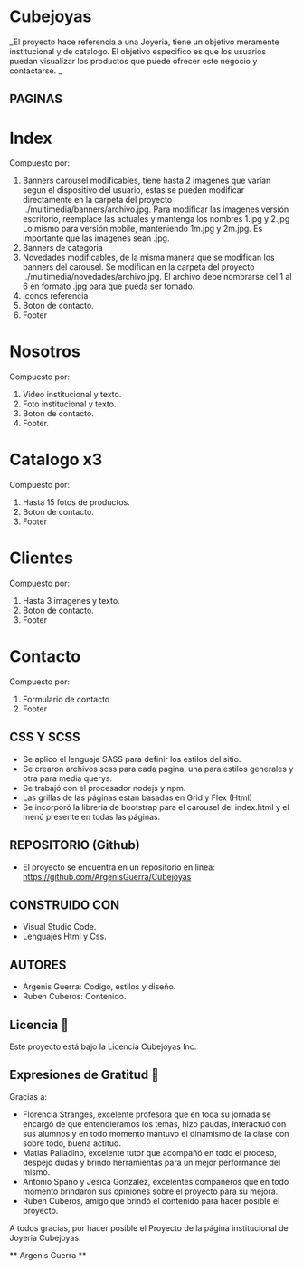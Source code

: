 # Cubejoyas

_El proyecto hace referencia a una Joyeria, tiene un objetivo meramente institucional y de catalogo. El objetivo especifico es que los usuarios puedan visualizar los productos que puede ofrecer este negocio y contactarse. _

## PAGINAS

# Index
Compuesto por:
1. Banners carousel modificables, tiene hasta 2 imagenes que varían segun el dispositivo del usuario, estas se pueden modificar directamente en la carpeta del proyecto ../multimedia/banners/archivo.jpg.
Para modificar las imagenes versión escritorio, reemplace las actuales y mantenga los nombres 1.jpg y 2.jpg
Lo mismo para versión mobile, manteniendo 1m.jpg y 2m.jpg.
Es importante que las imagenes sean .jpg.
2. Banners de categoria
3. Novedades modificables, de la misma manera que se modifican los banners del carousel. Se modifican en la carpeta del proyecto ../multimedia/novedades/archivo.jpg. 
El archivo debe nombrarse del 1 al 6 en formato .jpg para que pueda ser tomado.
4. Iconos referencia
5. Boton de contacto.
6. Footer

# Nosotros
Compuesto por:
1. Video institucional y texto.
2. Foto institucional y texto.
3. Boton de contacto.
4. Footer.

# Catalogo x3
Compuesto por:
1. Hasta 15 fotos de productos.
2. Boton de contacto.
3. Footer

# Clientes
Compuesto por:
1. Hasta 3 imagenes y texto.
2. Boton de contacto.
3. Footer

# Contacto
Compuesto por:
1. Formulario de contacto
2. Footer

## CSS Y SCSS
- Se aplico el lenguaje SASS para definir los estilos del sitio. 
- Se crearon archivos scss para cada pagina, una para estilos generales y otra para media querys.
- Se trabajó con el procesador nodejs y npm.
- Las grillas de las páginas estan basadas en Grid y Flex (Html)
- Se incorporó la libreria de bootstrap para el carousel del index.html y el menú presente en todas las páginas.

## REPOSITORIO (Github)
- El proyecto se encuentra en un repositorio en linea: https://github.com/ArgenisGuerra/Cubejoyas

## CONSTRUIDO CON

- Visual Studio Code.
- Lenguajes Html y Css.

## AUTORES

- Argenis Guerra: Codigo, estilos y diseño.
- Ruben Cuberos: Contenido.

## Licencia 📄

Este proyecto está bajo la Licencia Cubejoyas Inc. 

## Expresiones de Gratitud 🎁

Gracias a:
- Florencia Stranges, excelente profesora que en toda su jornada se encargó de que entendieramos los temas, hizo paudas, interactuó con sus alumnos y en todo momento mantuvo el dinamismo de la clase con sobre todo, buena actitud.
- Matias Palladino, excelente tutor que acompañó en todo el proceso, despejó dudas y brindó herramientas para un mejor performance del mismo.
- Antonio Spano y Jesica Gonzalez, excelentes compañeros que en todo momento brindaron sus opiniones sobre el proyecto para su mejora.
- Ruben Cuberos, amigo que brindó el contenido para hacer posible el proyecto.

A todos gracias, por hacer posible el Proyecto de la página institucional de Joyeria Cubejoyas.


** Argenis Guerra **
